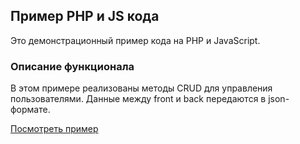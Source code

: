 ## Пример PHP и JS кода

Это демонстрационный пример кода на PHP и JavaScript.

### Описание функционала

В этом примере реализованы методы CRUD для управления пользователями. Данные между front и back передаются в json-формате.

[Посмотреть пример](https://site1.schirva.ru)
